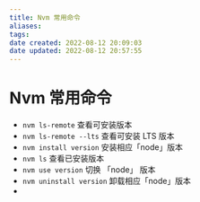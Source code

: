 ```yaml
---
title: Nvm 常用命令
aliases: 
tags: 
date created: 2022-08-12 20:09:03
date updated: 2022-08-12 20:57:55
---
```


# Nvm 常用命令

- `nvm ls-remote` 查看可安装版本
- `nvm ls-remote --lts` 查看可安装 LTS 版本
- `nvm install version` 安装相应「node」版本
- `nvm ls` 查看已安装版本
- `nvm use version` 切换 「node」 版本
- `nvm uninstall version` 卸载相应「node」版本
- 